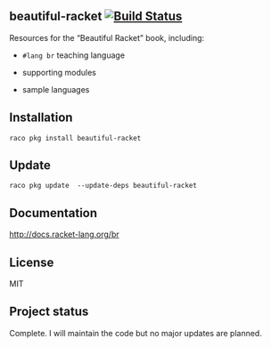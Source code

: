 ## beautiful-racket [![Build Status](https://github.com/mbutterick/beautiful-racket/workflows/CI/badge.svg)](https://github.com/mbutterick/beautiful-racket/actions)


Resources for the “Beautiful Racket” book, including:

* `#lang br` teaching language
 
* supporting modules

* sample languages


## Installation

`raco pkg install beautiful-racket`


## Update

`raco pkg update  --update-deps beautiful-racket`

## Documentation

http://docs.racket-lang.org/br


## License

MIT


## Project status

Complete. I will maintain the code but no major updates are planned.
